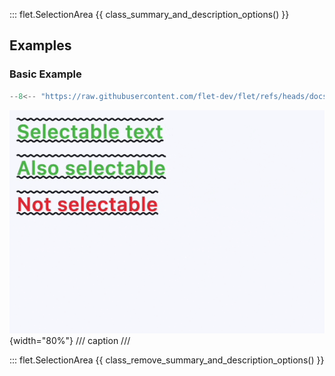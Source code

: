 ::: flet.SelectionArea
{{ class_summary_and_description_options() }}

## Examples

### Basic Example

```python
--8<-- "https://raw.githubusercontent.com/flet-dev/flet/refs/heads/docs/sdk/python/examples/controls/selection-area/basic.py"
```

![basic](https://raw.githubusercontent.com/flet-dev/flet/docs/sdk/python/examples/controls/selection-area/media/basic.gif){width="80%"}
/// caption
///

::: flet.SelectionArea
{{ class_remove_summary_and_description_options() }}
